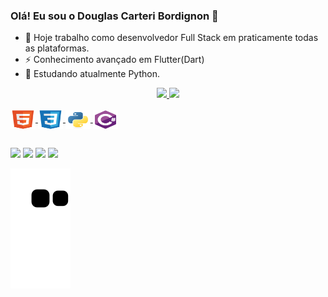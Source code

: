 ### Olá! Eu sou o Douglas Carteri Bordignon 👋


- 🔭 Hoje trabalho como desenvolvedor Full Stack em praticamente todas as plataformas.
- ⚡ Conhecimento avançado em Flutter(Dart)
- 🌱 Estudando atualmente Python.

<div align="center">
  <a href="https://github.com/douglascarteribordignon">
  <img height="180em" src="https://github-readme-stats.vercel.app/api?username=douglascarteribordignon&show_icons=true&theme=darcula&include_all_commits=true&count_private=true"/>
  <img height="180em" src="https://github-readme-stats.vercel.app/api/top-langs/?username=douglascarteribordignon&layout=compact&langs_count=7&theme=darcula"/>
</div>
  
  </div>
<div style="display: inline_block"><br>
  <img align="center" alt="Rafa-HTML" height="30" width="40" src="https://raw.githubusercontent.com/devicons/devicon/master/icons/html5/html5-original.svg">
  <img align="center" alt="Rafa-CSS" height="30" width="40" src="https://raw.githubusercontent.com/devicons/devicon/master/icons/css3/css3-original.svg">
  <img align="center" alt="Rafa-Python" height="30" width="40" src="https://raw.githubusercontent.com/devicons/devicon/master/icons/python/python-original.svg">
  <img align="center" alt="Rafa-Csharp" height="30" width="40" src="https://raw.githubusercontent.com/devicons/devicon/master/icons/csharp/csharp-original.svg">
</div>

##

<div> 
  <a href="https://www.youtube.com/channel/UCt6qLlp6VzsoXr6DG0Jyv3Q" target="_blank"><img src="https://img.shields.io/badge/YouTube-FF0000?style=for-the-badge&logo=youtube&logoColor=white" target="_blank"></a>
  <a href="https://www.instagram.com/douglas_carterbor/" target="_blank"><img src="https://img.shields.io/badge/-Instagram-%23E4405F?style=for-the-badge&logo=instagram&logoColor=white" target="_blank"></a>
   <a href="https://www.linkedin.com/in/douglas-carteri-bordignon-272b4115b/" target="_blank"><img src="https://img.shields.io/badge/-LinkedIn-%230077B5?style=for-the-badge&logo=linkedin&logoColor=white" target="_blank"></a> 
  <a href = "mailto:douglasbordignon8@gmail.com"><img src="https://img.shields.io/badge/-Gmail-%23333?style=for-the-badge&logo=gmail&logoColor=white" target="_blank"></a>
 
  ![Snake animation](https://github.com/douglascarteribordignon/douglascarteribordignon/blob/output/github-contribution-grid-snake.svg)
 
</div>


<!--

### Hi there 👋

; desenvolvendo em diversas plataformas, em desktop sendo Windows, linux e macOS, mobile em Android e iOS, além de Web.

**DouglasCarteriBordignon/DouglasCarteriBordignon** is a ✨ _special_ ✨ repository because its `README.md` (this file) appears on your GitHub profile.

Here are some ideas to get you started:

- 🔭 I’m currently working on ...
- 🌱 I’m currently learning ...
- 👯 I’m looking to collaborate on ...
- 🤔 I’m looking for help with ...
- 💬 Ask me about ...
- 📫 How to reach me: ...
- 😄 Pronouns: ...
- ⚡ Fun fact: ...
-->
